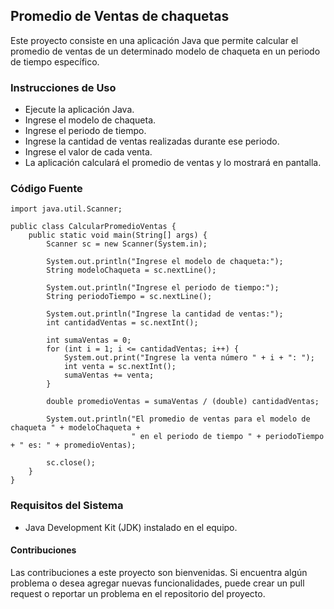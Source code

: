 ## Promedio de Ventas de chaquetas
Este proyecto consiste en una aplicación Java que permite calcular el promedio de ventas de un determinado modelo de chaqueta en un periodo de tiempo específico.

### Instrucciones de Uso
* Ejecute la aplicación Java.
* Ingrese el modelo de chaqueta.
* Ingrese el periodo de tiempo.
* Ingrese la cantidad de ventas realizadas durante ese periodo.
* Ingrese el valor de cada venta.
* La aplicación calculará el promedio de ventas y lo mostrará en pantalla.

### Código Fuente
~~~
import java.util.Scanner;

public class CalcularPromedioVentas {
    public static void main(String[] args) {
        Scanner sc = new Scanner(System.in);
        
        System.out.println("Ingrese el modelo de chaqueta:");
        String modeloChaqueta = sc.nextLine();
        
        System.out.println("Ingrese el periodo de tiempo:");
        String periodoTiempo = sc.nextLine();
        
        System.out.println("Ingrese la cantidad de ventas:");
        int cantidadVentas = sc.nextInt();
        
        int sumaVentas = 0;
        for (int i = 1; i <= cantidadVentas; i++) {
            System.out.print("Ingrese la venta número " + i + ": ");
            int venta = sc.nextInt();
            sumaVentas += venta;
        }
        
        double promedioVentas = sumaVentas / (double) cantidadVentas;
        
        System.out.println("El promedio de ventas para el modelo de chaqueta " + modeloChaqueta + 
                           " en el periodo de tiempo " + periodoTiempo + " es: " + promedioVentas);
        
        sc.close();
    }
}
~~~

### Requisitos del Sistema
* Java Development Kit (JDK) instalado en el equipo.

#### Contribuciones
Las contribuciones a este proyecto son bienvenidas. Si encuentra algún problema o desea agregar nuevas funcionalidades, puede crear un pull request o reportar un problema en el repositorio del proyecto.
